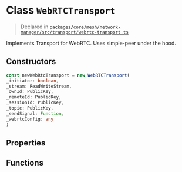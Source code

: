 # Class `WebRTCTransport`
> Declared in [`packages/core/mesh/network-manager/src/transport/webrtc-transport.ts`](https://github.com/dxos/protocols/blob/main/packages/core/mesh/network-manager/src/transport/webrtc-transport.ts#L21)

Implements Transport for WebRTC. Uses simple-peer under the hood.

## Constructors
```ts
const newWebRtcTransport = new WebRTCTransport(
_initiator: boolean,
_stream: ReadWriteStream,
_ownId: PublicKey,
_remoteId: PublicKey,
_sessionId: PublicKey,
_topic: PublicKey,
_sendSignal: Function,
_webrtcConfig: any
)
```

## Properties

## Functions
